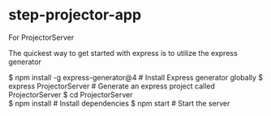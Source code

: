 # step-projector-app

For ProjectorServer

The quickest way to get started with express is to utilize the express generator

$ npm install -g express-generator@4    # Install Express generator globally
$ express ProjectorServer               # Generate an express project called ProjectorServer
$ cd ProjectorServer        
$ npm install                           # Install dependencies
$ npm start                             # Start the server
